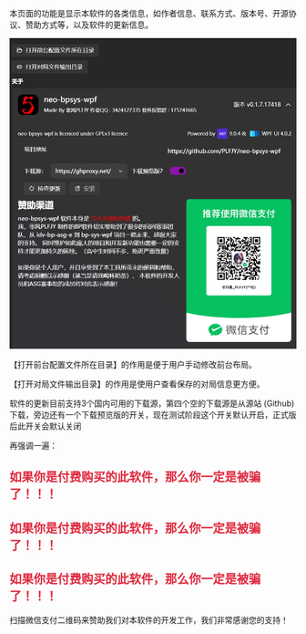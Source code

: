 本页面的功能是显示本软件的各类信息，如作者信息、联系方式、版本号、开源协议、赞助方式等，以及软件的更新信息。

![设置页面](images/1749644881826-5dd882f8-a942-4745-9149-c75c0555a1a4.png)

【打开前台配置文件所在目录】的作用是便于用户手动修改前台布局。

【打开对局文件输出目录】的作用是使用户查看保存的对局信息‍更方便。



软件的更新目前支持3个国内可用的下载源，第四个空的下载源是从源站 (Github) 下载，旁边还有一个下载预览版的开关，现在测试阶段这个开关默认开启，正式版后此开关会默认关闭

再强调一遍：

## <font style="color:#DF2A3F;">如果你是付费购买的此软件，那么你一定是被骗了！！！</font>
## <font style="color:#DF2A3F;">如果你是付费购买的此软件，那么你一定是被骗了！！！</font>
## <font style="color:#DF2A3F;">如果你是付费购买的此软件，那么你一定是被骗了！！！</font>


扫描微信支付二维码来赞助我们对本软件的开发工作，我们非常感谢您的支持！

